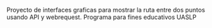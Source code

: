 Proyecto de interfaces graficas para mostrar la ruta entre dos puntos usando API y webrequest.
Programa para fines educativos UASLP
